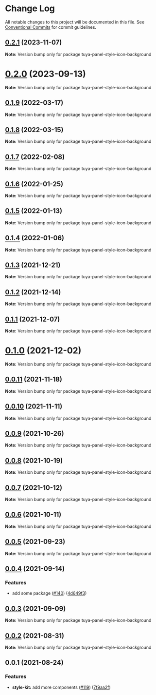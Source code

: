 # Change Log

All notable changes to this project will be documented in this file.
See [Conventional Commits](https://conventionalcommits.org) for commit guidelines.

## [0.2.1](https://github.com/tuya/tuya-panel-kit/compare/tuya-panel-style-icon-background@0.2.0...tuya-panel-style-icon-background@0.2.1) (2023-11-07)

**Note:** Version bump only for package tuya-panel-style-icon-background





# [0.2.0](https://github.com/tuya/tuya-panel-kit/compare/tuya-panel-style-icon-background@0.1.9...tuya-panel-style-icon-background@0.2.0) (2023-09-13)

**Note:** Version bump only for package tuya-panel-style-icon-background





## [0.1.9](https://github.com/tuya/tuya-panel-kit/compare/tuya-panel-style-icon-background@0.1.8...tuya-panel-style-icon-background@0.1.9) (2022-03-17)

**Note:** Version bump only for package tuya-panel-style-icon-background





## [0.1.8](https://github.com/tuya/tuya-panel-kit/compare/tuya-panel-style-icon-background@0.1.7...tuya-panel-style-icon-background@0.1.8) (2022-03-15)

**Note:** Version bump only for package tuya-panel-style-icon-background





## [0.1.7](https://github.com/tuya/tuya-panel-kit/compare/tuya-panel-style-icon-background@0.1.6...tuya-panel-style-icon-background@0.1.7) (2022-02-08)

**Note:** Version bump only for package tuya-panel-style-icon-background





## [0.1.6](https://github.com/tuya/tuya-panel-kit/compare/tuya-panel-style-icon-background@0.1.5...tuya-panel-style-icon-background@0.1.6) (2022-01-25)

**Note:** Version bump only for package tuya-panel-style-icon-background





## [0.1.5](https://github.com/tuya/tuya-panel-kit/compare/tuya-panel-style-icon-background@0.1.4...tuya-panel-style-icon-background@0.1.5) (2022-01-13)

**Note:** Version bump only for package tuya-panel-style-icon-background





## [0.1.4](https://github.com/tuya/tuya-panel-kit/compare/tuya-panel-style-icon-background@0.1.3...tuya-panel-style-icon-background@0.1.4) (2022-01-06)

**Note:** Version bump only for package tuya-panel-style-icon-background





## [0.1.3](https://github.com/tuya/tuya-panel-kit/compare/tuya-panel-style-icon-background@0.1.2...tuya-panel-style-icon-background@0.1.3) (2021-12-21)

**Note:** Version bump only for package tuya-panel-style-icon-background





## [0.1.2](https://github.com/tuya/tuya-panel-kit/compare/tuya-panel-style-icon-background@0.1.1...tuya-panel-style-icon-background@0.1.2) (2021-12-14)

**Note:** Version bump only for package tuya-panel-style-icon-background





## [0.1.1](https://github.com/tuya/tuya-panel-kit/compare/tuya-panel-style-icon-background@0.0.11...tuya-panel-style-icon-background@0.1.1) (2021-12-07)

**Note:** Version bump only for package tuya-panel-style-icon-background





# [0.1.0](https://github.com/tuya/tuya-panel-kit/compare/tuya-panel-style-icon-background@0.0.11...tuya-panel-style-icon-background@0.1.0) (2021-12-02)

**Note:** Version bump only for package tuya-panel-style-icon-background





## [0.0.11](https://github.com/tuya/tuya-panel-kit/compare/tuya-panel-style-icon-background@0.0.10...tuya-panel-style-icon-background@0.0.11) (2021-11-18)

**Note:** Version bump only for package tuya-panel-style-icon-background





## [0.0.10](https://github.com/tuya/tuya-panel-kit/compare/tuya-panel-style-icon-background@0.0.9...tuya-panel-style-icon-background@0.0.10) (2021-11-11)

**Note:** Version bump only for package tuya-panel-style-icon-background





## [0.0.9](https://github.com/tuya/tuya-panel-kit/compare/tuya-panel-style-icon-background@0.0.8...tuya-panel-style-icon-background@0.0.9) (2021-10-26)

**Note:** Version bump only for package tuya-panel-style-icon-background





## [0.0.8](https://github.com/tuya/tuya-panel-kit/compare/tuya-panel-style-icon-background@0.0.6...tuya-panel-style-icon-background@0.0.8) (2021-10-19)

**Note:** Version bump only for package tuya-panel-style-icon-background





## [0.0.7](https://github.com/tuya/tuya-panel-kit/compare/tuya-panel-style-icon-background@0.0.6...tuya-panel-style-icon-background@0.0.7) (2021-10-12)

**Note:** Version bump only for package tuya-panel-style-icon-background





## [0.0.6](https://github.com/tuya/tuya-panel-kit/compare/tuya-panel-style-icon-background@0.0.5...tuya-panel-style-icon-background@0.0.6) (2021-10-11)

**Note:** Version bump only for package tuya-panel-style-icon-background





## [0.0.5](https://github.com/tuya/tuya-panel-kit/compare/tuya-panel-style-icon-background@0.0.4...tuya-panel-style-icon-background@0.0.5) (2021-09-23)

**Note:** Version bump only for package tuya-panel-style-icon-background





## [0.0.4](https://github.com/tuya/tuya-panel-kit/compare/tuya-panel-style-icon-background@0.0.3...tuya-panel-style-icon-background@0.0.4) (2021-09-14)


### Features

* add some package ([#140](https://github.com/tuya/tuya-panel-kit/issues/140)) ([4d649f3](https://github.com/tuya/tuya-panel-kit/commit/4d649f3020ac96bc9aa16c0d27f925b13244317c))





## [0.0.3](https://github.com/tuya/tuya-panel-kit/compare/tuya-panel-style-icon-background@0.0.2...tuya-panel-style-icon-background@0.0.3) (2021-09-09)

**Note:** Version bump only for package tuya-panel-style-icon-background





## [0.0.2](https://github.com/tuya/tuya-panel-kit/compare/tuya-panel-style-icon-background@0.0.1...tuya-panel-style-icon-background@0.0.2) (2021-08-31)

**Note:** Version bump only for package tuya-panel-style-icon-background





## 0.0.1 (2021-08-24)


### Features

* **style-kit:** add more components ([#119](https://github.com/tuya/tuya-panel-kit/issues/119)) ([7f9aa2f](https://github.com/tuya/tuya-panel-kit/commit/7f9aa2fecf01c73760eeb88fcc09703ccef3afca))
